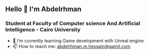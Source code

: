 ## Hello 👋 I'm Abdelrhman 

### Student at Faculty of Computer science And Artificial Intelligence - Cairo University
- 🌱 I’m currently learning Game development with Unreal engine
- 📫 How to reach me: abdelrhman.m.hessain@gamil.com
